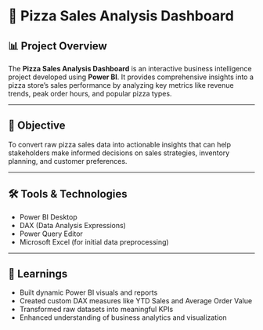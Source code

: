 # 🍕 Pizza Sales Analysis Dashboard

## 📊 Project Overview
The **Pizza Sales Analysis Dashboard** is an interactive business intelligence project developed using **Power BI**. It provides comprehensive insights into a pizza store’s sales performance by analyzing key metrics like revenue trends, peak order hours, and popular pizza types.

---

## 🎯 Objective
To convert raw pizza sales data into actionable insights that can help stakeholders make informed decisions on sales strategies, inventory planning, and customer preferences.

---

## 🛠️ Tools & Technologies
- Power BI Desktop
- DAX (Data Analysis Expressions)
- Power Query Editor
- Microsoft Excel (for initial data preprocessing)

- ---

## 🧠 Learnings
- Built dynamic Power BI visuals and reports
- Created custom DAX measures like YTD Sales and Average Order Value
- Transformed raw datasets into meaningful KPIs
- Enhanced understanding of business analytics and visualization
